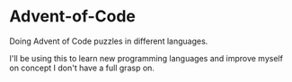 # Advent-of-Code

Doing Advent of Code puzzles in different languages.

I'll be using this to learn new programming languages and improve myself on concept I don't have a full grasp on.
